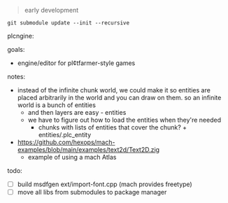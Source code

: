 > early development

```
git submodule update --init --recursive
```

plcngine:

goals:

- engine/editor for pl¢tfarmer-style games

notes:

- instead of the infinite chunk world, we could make it so entities are placed arbitrarily
  in the world and you can draw on them. so an infinite world is a bunch of entities
  - and then layers are easy - entities
  - we have to figure out how to load the entities when they're needed
    - chunks with lists of entities that cover the chunk? + entities/<id>.plc_entity
- https://github.com/hexops/mach-examples/blob/main/examples/text2d/Text2D.zig
  - example of using a mach Atlas

todo:

- [ ] build msdfgen ext/import-font.cpp (mach provides freetype)
- [ ] move all libs from submodules to package manager
